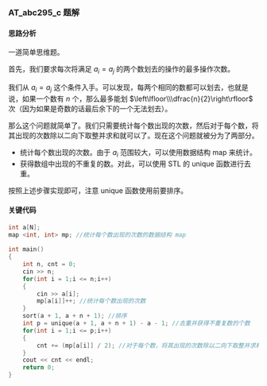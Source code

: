### AT_abc295_c 题解

#### 思路分析

一道简单思维题。

首先，我们要求每次将满足 $a_i=a_j$ 的两个数划去的操作的最多操作次数。

我们从 $a_i=a_j$ 这个条件入手。可以发现，每两个相同的数都可以划去，也就是说，如果一个数有 $n$ 个，那么最多能划 $\left\lfloor\\\dfrac{n}{2}\right\rfloor$ 次（因为如果是奇数的话最后余下的一个无法划去）。

那么这个问题就简单了。我们只需要统计每个数出现的次数，然后对于每个数，将其出现的次数除以二向下取整并求和就可以了。现在这个问题就被分为了两部分。

- 统计每个数出现的次数。由于 $a_i$ 范围较大，可以使用数据结构 map 来统计。
- 获得数组中出现的不重复的数。对此，可以使用 STL 的 unique 函数进行去重。

按照上述步骤实现即可，注意 unique 函数使用前要排序。

#### 关键代码

```cpp
int a[N];
map <int, int> mp; //统计每个数出现的次数的数据结构 map
 
int main()
{
	int n, cnt = 0;
	cin >> n;
	for(int i = 1;i <= n;i++)
	{
		cin >> a[i];
		mp[a[i]]++; //统计每个数出现的次数
	}
	sort(a + 1, a + n + 1); //排序
	int p = unique(a + 1, a + n + 1) - a - 1; //去重并获得不重复数的个数
	for(int i = 1;i <= p;i++)
	{
		cnt += (mp[a[i]] / 2); //对于每个数，将其出现的次数除以二向下取整并求和
	}
	cout << cnt << endl;
	return 0;
}
```

